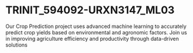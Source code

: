 # TRINIT_594092-URXN3147_ML03
Our Crop Prediction project uses advanced machine learning to accurately predict crop yields based on environmental and agronomic factors. Join us in improving agriculture efficiency and productivity through data-driven solutions
